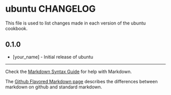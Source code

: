 ubuntu CHANGELOG
================

This file is used to list changes made in each version of the ubuntu cookbook.

0.1.0
-----
- [your_name] - Initial release of ubuntu

- - -
Check the [Markdown Syntax Guide](http://daringfireball.net/projects/markdown/syntax) for help with Markdown.

The [Github Flavored Markdown page](http://github.github.com/github-flavored-markdown/) describes the differences between markdown on github and standard markdown.
